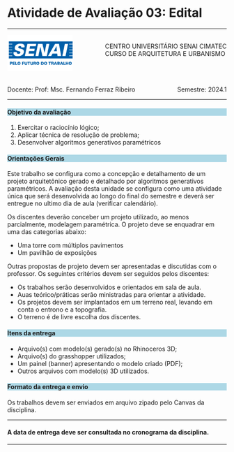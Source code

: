 # Atividade de Avaliação 03: Edital 

-----

<div style= "align: top;">

<span style="float: left;">
<img src="../../../figs_gerais/senai_logo.png" width="150">

</span>
<span style="float: right;"><br>
CENTRO UNIVERSITÁRIO SENAI CIMATEC <br>
CURSO DE ARQUITETURA E URBANISMO

</span>


</div>

<br><br><br><br><br><br>


<div>
    <span style="float: left;">Docente: Prof: Msc. Fernando Ferraz Ribeiro</span>
    <span style="float: right;">Semestre: 2024.1</span>
</div>

<br>

---


<h4 style="background : lightblue;">

Objetivo da avaliação

</h4>

1. Exercitar o raciocínio lógico;
2. Aplicar técnica de resolução de problema;
3. Desenvolver algoritmos generativos paramétricos
<h4 style="background:lightblue">
Orientações Gerais
</h4>

Este trabalho se configura como a concepção e detalhamento de um projeto arquitetônico gerado e detalhado por algoritmos generativos paramétricos. A avaliação desta unidade se configura como uma atividade única que será desenvolvida ao longo do final do semestre e deverá ser entregue no ultimo dia de aula (verificar calendário).

Os discentes deverão conceber um projeto utilizado, ao menos parcialmente, modelagem paramétrica. O projeto deve se enquadrar em uma das categorias abaixo:

* Uma torre com múltiplos pavimentos
* Um pavilhão de exposições

Outras propostas de projeto devem ser apresentadas e discutidas com o professor. Os seguintes critérios devem ser seguidos pelos discentes:

* Os trabalhos serão desenvolvidos e orientados em sala de aula.
* Auas teórico/práticas serão ministradas para orientar a atividade.
* Os projetos devem ser implantados em um terreno real, levando em conta o entrono e a topografia.
* O terreno é de livre escolha dos discentes.

<h4 style="background:lightblue">
Itens da entrega
</h4>

* Arquivo(s) com modelo(s) gerado(s) no Rhinoceros 3D;
* Arquivo(s) do grasshopper utilizados;
* Um painel (banner) apresentando o modelo criado (PDF);
* Outros arquivos com modelo(s) 3D utilizados.

<h4 style="background:lightblue"> Formato da entrega e envio</h4>

  Os trabalhos devem ser enviados em arquivo zipado pelo Canvas da disciplina.


_______________

#### A data de entrega deve ser consultada no cronograma da disciplina.


_______________